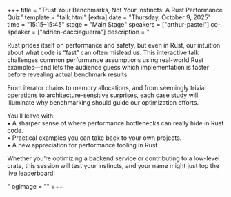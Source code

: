 +++
title = "Trust Your Benchmarks, Not Your Instincts: A Rust Performance Quiz"
template = "talk.html"
[extra]
  date = "Thursday, October 9, 2025"
  time = "15:15–15:45"
  stage = "Main Stage"
  speakers = ["arthur-pastel"]
  co-speaker = ["adrien-cacciaguerra"]
  description = "<p>Rust prides itself on performance and safety, but even in Rust, our intuition about what code is “fast” can often mislead us. This interactive talk challenges common performance assumptions using real-world Rust examples—and lets the audience guess which implementation is faster before revealing actual benchmark results.</p><p>From iterator chains to memory allocations, and from seemingly trivial operations to architecture-sensitive surprises, each case study will illuminate why benchmarking should guide our optimization efforts.</p><p>You’ll leave with:<br/>• A sharper sense of where performance bottlenecks can really hide in Rust code.<br/>• Practical examples you can take back to your own projects.<br/>• A new appreciation for performance tooling in Rust</p><p>Whether you’re optimizing a backend service or contributing to a low-level crate, this session will test your instincts, and your name might just top the live leaderboard!</p>"
  ogimage = ""
+++
